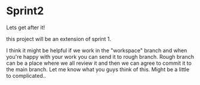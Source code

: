 # Sprint2
Lets get after it!


this project will be an extension of sprint 1.

I think it might be helpful if we work in the "workspace" branch and when you're happy with your work you can send it to rough branch. Rough branch can be a place where we all review it and then we can agree to commit it to the main branch. Let me know what you guys think of this. Might be a little to complicated..
